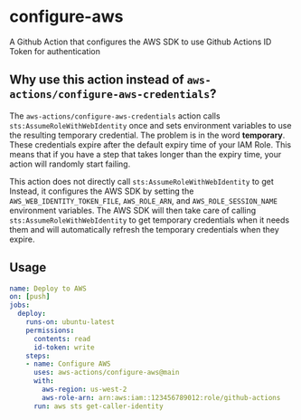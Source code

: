 # configure-aws
A Github Action that configures the AWS SDK to use Github Actions ID Token for authentication

## Why use this action instead of `aws-actions/configure-aws-credentials`?

The `aws-actions/configure-aws-credentials` action calls `sts:AssumeRoleWithWebIdentity`
once and sets environment variables to use the resulting temporary credential.
The problem is in the word **temporary**.  These credentials expire after the default
expiry time of your IAM Role. This means that if you have a step that takes longer
than the expiry time, your action will randomly start failing.

This action does not directly call `sts:AssumeRoleWithWebIdentity` to get
Instead, it configures the AWS SDK by setting the `AWS_WEB_IDENTITY_TOKEN_FILE`,
`AWS_ROLE_ARN`, and `AWS_ROLE_SESSION_NAME` environment variables.  The AWS SDK
will then take care of calling `sts:AssumeRoleWithWebIdentity` to get temporary
credentials when it needs them and will automatically refresh the temporary
credentials when they expire.

## Usage
    
```yaml
name: Deploy to AWS
on: [push]
jobs:
  deploy:
    runs-on: ubuntu-latest
    permissions:
      contents: read
      id-token: write
    steps:
    - name: Configure AWS
      uses: aws-actions/configure-aws@main
      with:
        aws-region: us-west-2
        aws-role-arn: arn:aws:iam::123456789012:role/github-actions
      run: aws sts get-caller-identity
```
